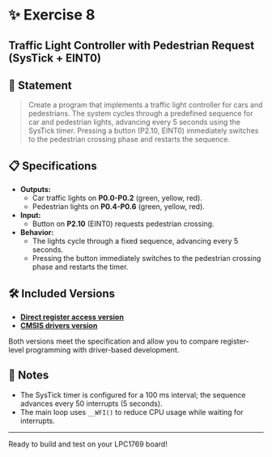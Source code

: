# ✨ Exercise 8
## Traffic Light Controller with Pedestrian Request (SysTick + EINT0)

## 📝 Statement

> Create a program that implements a traffic light controller for cars and pedestrians. The system cycles through a predefined sequence for car and pedestrian lights, advancing every 5 seconds using the SysTick timer. Pressing a button (P2.10, EINT0) immediately switches to the pedestrian crossing phase and restarts the sequence.

## 📋 Specifications

- **Outputs:**
  - Car traffic lights on **P0.0-P0.2** (green, yellow, red).
  - Pedestrian lights on **P0.4-P0.6** (green, yellow, red).
- **Input:**
  - Button on **P2.10** (EINT0) requests pedestrian crossing.
- **Behavior:**
  - The lights cycle through a fixed sequence, advancing every 5 seconds.
  - Pressing the button immediately switches to the pedestrian crossing phase and restarts the timer.

## 🛠️ Included Versions

- [**Direct register access version**](LPC1769_registers.c)
- [**CMSIS drivers version**](LPC1769_CMSIS_drivers.c)

Both versions meet the specification and allow you to compare register-level programming with driver-based development.

## 🚦 Notes

- The SysTick timer is configured for a 100 ms interval; the sequence advances every 50 interrupts (5 seconds).
- The main loop uses `__WFI()` to reduce CPU usage while waiting for interrupts.

---

Ready to build and test on your LPC1769 board!
